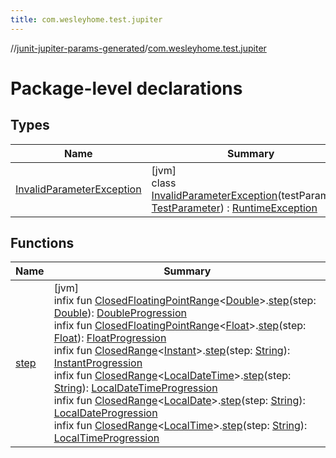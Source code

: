 ```yaml
---
title: com.wesleyhome.test.jupiter
---
```

//[junit-jupiter-params-generated](../../index.html)/[com.wesleyhome.test.jupiter](index.html)



# Package-level declarations



## Types


| Name | Summary |
|---|---|
| [InvalidParameterException](-invalid-parameter-exception/index.html) | [jvm]<br>class [InvalidParameterException](-invalid-parameter-exception/index.html)(testParameter: [TestParameter](../com.wesleyhome.test.jupiter.provider/-test-parameter/index.html)) : [RuntimeException](https://docs.oracle.com/javase/8/docs/api/java/lang/RuntimeException.html) |


## Functions


| Name | Summary |
|---|---|
| [step](step.html) | [jvm]<br>infix fun [ClosedFloatingPointRange](https://kotlinlang.org/api/latest/jvm/stdlib/kotlin.ranges/-closed-floating-point-range/index.html)&lt;[Double](https://kotlinlang.org/api/latest/jvm/stdlib/kotlin/-double/index.html)&gt;.[step](step.html)(step: [Double](https://kotlinlang.org/api/latest/jvm/stdlib/kotlin/-double/index.html)): [DoubleProgression](../com.wesleyhome.test.jupiter.provider.number/-double-progression/index.html)<br>infix fun [ClosedFloatingPointRange](https://kotlinlang.org/api/latest/jvm/stdlib/kotlin.ranges/-closed-floating-point-range/index.html)&lt;[Float](https://kotlinlang.org/api/latest/jvm/stdlib/kotlin/-float/index.html)&gt;.[step](step.html)(step: [Float](https://kotlinlang.org/api/latest/jvm/stdlib/kotlin/-float/index.html)): [FloatProgression](../com.wesleyhome.test.jupiter.provider.number/-float-progression/index.html)<br>infix fun [ClosedRange](https://kotlinlang.org/api/latest/jvm/stdlib/kotlin.ranges/-closed-range/index.html)&lt;[Instant](https://docs.oracle.com/javase/8/docs/api/java/time/Instant.html)&gt;.[step](step.html)(step: [String](https://kotlinlang.org/api/latest/jvm/stdlib/kotlin/-string/index.html)): [InstantProgression](../com.wesleyhome.test.jupiter.provider/-instant-progression/index.html)<br>infix fun [ClosedRange](https://kotlinlang.org/api/latest/jvm/stdlib/kotlin.ranges/-closed-range/index.html)&lt;[LocalDateTime](https://docs.oracle.com/javase/8/docs/api/java/time/LocalDateTime.html)&gt;.[step](step.html)(step: [String](https://kotlinlang.org/api/latest/jvm/stdlib/kotlin/-string/index.html)): [LocalDateTimeProgression](../com.wesleyhome.test.jupiter.provider/-local-date-time-progression/index.html)<br>infix fun [ClosedRange](https://kotlinlang.org/api/latest/jvm/stdlib/kotlin.ranges/-closed-range/index.html)&lt;[LocalDate](https://docs.oracle.com/javase/8/docs/api/java/time/LocalDate.html)&gt;.[step](step.html)(step: [String](https://kotlinlang.org/api/latest/jvm/stdlib/kotlin/-string/index.html)): [LocalDateProgression](../com.wesleyhome.test.jupiter.provider/-local-date-progression/index.html)<br>infix fun [ClosedRange](https://kotlinlang.org/api/latest/jvm/stdlib/kotlin.ranges/-closed-range/index.html)&lt;[LocalTime](https://docs.oracle.com/javase/8/docs/api/java/time/LocalTime.html)&gt;.[step](step.html)(step: [String](https://kotlinlang.org/api/latest/jvm/stdlib/kotlin/-string/index.html)): [LocalTimeProgression](../com.wesleyhome.test.jupiter.provider/-local-time-progression/index.html) |

